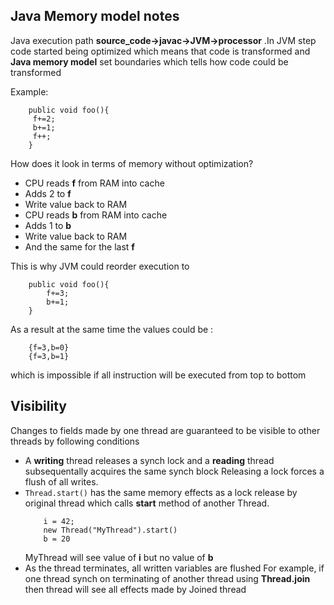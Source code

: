 ## Java Memory model notes


Java execution path **source_code->javac->JVM->processor** .In JVM step code started being optimized which means that code is transformed and **Java memory model** set boundaries which tells how code could be transformed

Example:

```
	public void foo(){
	 f+=2;
	 b+=1;
	 f++;
	}
```

How does it look in terms of memory without optimization? 

* CPU reads **f** from RAM into cache
* Adds 2 to **f**
* Write value back to RAM
* CPU reads **b** from RAM into cache
* Adds 1 to **b**
* Write value back to RAM
* And the same for the last **f**

This is why JVM could reorder execution to 

```
	public void foo(){
		f+=3;
		b+=1;
	}
```

As a result at the same time the values could be : 

```
	{f=3,b=0}
	{f=3,b=1}
```	
which is impossible if all instruction will be executed from top to bottom 


## Visibility 

Changes to fields made by one thread are guaranteed to be visible to other threads by following conditions

* A **writing** thread releases a synch lock and a **reading** thread subsequentally acquires the same synch block
 	Releasing a lock forces a flush of all writes.
* ```Thread.start()``` has the same memory effects as a lock release by original thread which calls **start** method of another Thread. 
	```
		i = 42;
		new Thread("MyThread").start()
		b = 20
	```
	 MyThread will see value of **i** but no value of **b**
* As the thread terminates, all written variables are flushed 
	For example, if one thread synch on terminating of another thread using **Thread.join** then thread will see all effects made by Joined thread
